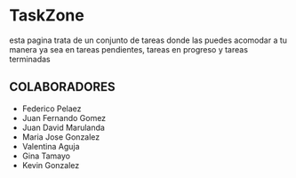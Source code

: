 # TaskZone

esta pagina trata de un conjunto de tareas donde las puedes acomodar a tu manera 
ya sea en tareas pendientes, tareas en progreso y tareas terminadas

## COLABORADORES

- Federico Pelaez
- Juan Fernando Gomez
- Juan David Marulanda 
- Maria Jose Gonzalez
- Valentina Aguja
- Gina Tamayo
- Kevin Gonzalez
